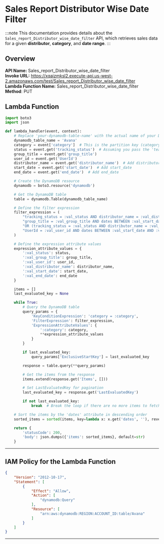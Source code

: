 # Sales Report Distributor Wise Date Filter

:::note
This documentation provides details about the `Sales_report_Distributor_wise_date_filter` API, which retrieves sales data for a given **distributor**, **category**, and **date range**.
:::

## Overview

**API Name:** Sales_report_Distributor_wise_date_filter  
**Invoke URL:** https://xqaizmksl2.execute-api.us-west-2.amazonaws.com/test/Sales_report_Distributor_wise_date_filter  
**Lambda Function Name:** Sales_report_Distributor_wise_date_filter  
**Method**: PUT  

## Lambda Function

```python
import boto3
import json

def lambda_handler(event, context):
    # Replace 'your-dynamodb-table-name' with the actual name of your DynamoDB table
    dynamodb_table_name = 'Avana'
    category = event['category']  # This is the partition key (category) value
    status = event.get('tracking_status')  # Assuming you pass the 'team' attribute in the event
    group_title = event.get('group_title')
    user_id = event.get('UserId')
    distributor_name = event.get('distributor_name')  # Add distributor_name
    start_date = event.get('start_date')  # Add start_date
    end_date = event.get('end_date')  # Add end_date

    # Create the DynamoDB resource
    dynamodb = boto3.resource('dynamodb')

    # Get the DynamoDB table
    table = dynamodb.Table(dynamodb_table_name)

    # Define the filter expression
    filter_expression = (
        "tracking_status = :val_status AND distributor_name = :val_distributor_name AND "
        "group_title = :val_group_title AND dates BETWEEN :val_start_date AND :val_end_date "
        "OR (tracking_status = :val_status AND distributor_name = :val_distributor_name AND "
        "UserId = :val_user_id AND dates BETWEEN :val_start_date AND :val_end_date)"
    )

    # Define the expression attribute values
    expression_attribute_values = {
        ':val_status': status,
        ':val_group_title': group_title,
        ':val_user_id': user_id,
        ':val_distributor_name': distributor_name,
        ':val_start_date': start_date,
        ':val_end_date': end_date
    }

    items = []
    last_evaluated_key = None

    while True:
        # Query the DynamoDB table
        query_params = {
            'KeyConditionExpression': 'category = :category',
            'FilterExpression': filter_expression,
            'ExpressionAttributeValues': {
                ':category': category,
                **expression_attribute_values
            }
        }

        if last_evaluated_key:
            query_params['ExclusiveStartKey'] = last_evaluated_key

        response = table.query(**query_params)

        # Get the items from the response
        items.extend(response.get('Items', []))

        # Set LastEvaluatedKey for pagination
        last_evaluated_key = response.get('LastEvaluatedKey')

        if not last_evaluated_key:
            break  # Break the loop if there are no more items to fetch

    # Sort the items by the 'dates' attribute in descending order
    sorted_items = sorted(items, key=lambda x: x.get('dates', ''), reverse=True)

    return {
        'statusCode': 200,
        'body': json.dumps({'items': sorted_items}, default=str)
    }
```


---

## IAM Policy for the Lambda Function

```json
{
    "Version": "2012-10-17",
    "Statement": [
        {
            "Effect": "Allow",
            "Action": [
                "dynamodb:Query"
            ],
            "Resource": [
                "arn:aws:dynamodb:REGION:ACCOUNT_ID:table/Avana"
            ]
        }
    ]
}

```
---
